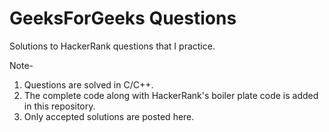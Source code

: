 # GeeksForGeeks Questions

Solutions to HackerRank questions that I practice.

Note- 
1. Questions are solved in C/C++.
2. The complete code along with HackerRank's boiler plate code is added in this repository.
3. Only accepted solutions are posted here.